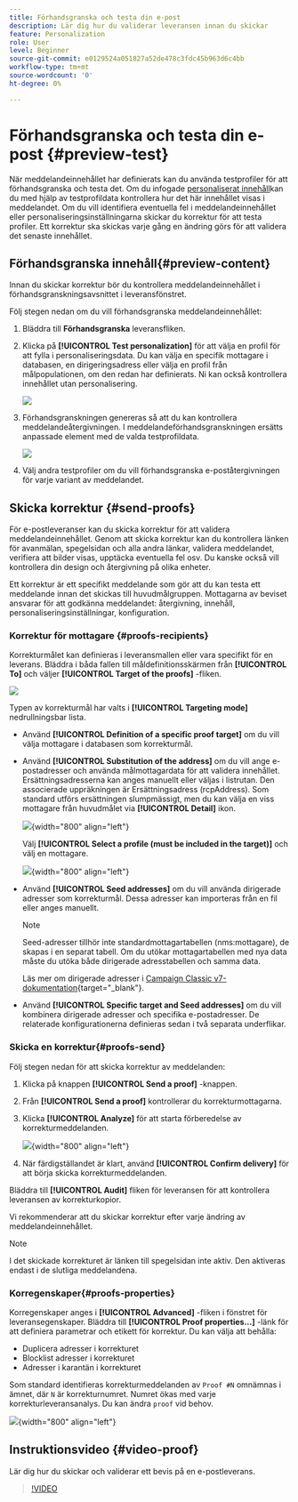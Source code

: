 ```yaml
---
title: Förhandsgranska och testa din e-post
description: Lär dig hur du validerar leveransen innan du skickar
feature: Personalization
role: User
level: Beginner
source-git-commit: e0129524a051827a52de478c3fdc45b963d6c4bb
workflow-type: tm+mt
source-wordcount: '0'
ht-degree: 0%

---
```


# Förhandsgranska och testa din e-post {#preview-test}

När meddelandeinnehållet har definierats kan du använda testprofiler för att förhandsgranska och testa det. Om du infogade [personaliserat innehåll](personalize.md)kan du med hjälp av testprofildata kontrollera hur det här innehållet visas i meddelandet. Om du vill identifiera eventuella fel i meddelandeinnehållet eller personaliseringsinställningarna skickar du korrektur för att testa profiler. Ett korrektur ska skickas varje gång en ändring görs för att validera det senaste innehållet.

## Förhandsgranska innehåll{#preview-content}

Innan du skickar korrektur bör du kontrollera meddelandeinnehållet i förhandsgranskningsavsnittet i leveransfönstret.

Följ stegen nedan om du vill förhandsgranska meddelandeinnehållet:

1. Bläddra till **Förhandsgranska** leveransfliken.
1. Klicka på **[!UICONTROL Test personalization]** för att välja en profil för att fylla i personaliseringsdata. Du kan välja en specifik mottagare i databasen, en dirigeringsadress eller välja en profil från målpopulationen, om den redan har definierats. Ni kan också kontrollera innehållet utan personalisering.

   ![](assets/test-personalization.png)

1. Förhandsgranskningen genereras så att du kan kontrollera meddelandeåtergivningen. I meddelandeförhandsgranskningen ersätts anpassade element med de valda testprofildata.

   ![](assets/test-personalization-with-a-recipient.png)

1. Välj andra testprofiler om du vill förhandsgranska e-poståtergivningen för varje variant av meddelandet.

## Skicka korrektur {#send-proofs}

För e-postleveranser kan du skicka korrektur för att validera meddelandeinnehållet. Genom att skicka korrektur kan du kontrollera länken för avanmälan, spegelsidan och alla andra länkar, validera meddelandet, verifiera att bilder visas, upptäcka eventuella fel osv. Du kanske också vill kontrollera din design och återgivning på olika enheter.

Ett korrektur är ett specifikt meddelande som gör att du kan testa ett meddelande innan det skickas till huvudmålgruppen. Mottagarna av beviset ansvarar för att godkänna meddelandet: återgivning, innehåll, personaliseringsinställningar, konfiguration.

### Korrektur för mottagare {#proofs-recipients}

Korrekturmålet kan definieras i leveransmallen eller vara specifikt för en leverans. Bläddra i båda fallen till måldefinitionsskärmen från **[!UICONTROL To]** och väljer **[!UICONTROL Target of the proofs]** -fliken.

![](assets/target-of-proofs.png)

Typen av korrekturmål har valts i **[!UICONTROL Targeting mode]** nedrullningsbar lista.

* Använd **[!UICONTROL Definition of a specific proof target]** om du vill välja mottagare i databasen som korrekturmål.
* Använd **[!UICONTROL Substitution of the address]** om du vill ange e-postadresser och använda målmottagardata för att validera innehållet. Ersättningsadresserna kan anges manuellt eller väljas i listrutan. Den associerade uppräkningen är Ersättningsadress (rcpAddress).
Som standard utförs ersättningen slumpmässigt, men du kan välja en viss mottagare från huvudmålet via  **[!UICONTROL Detail]** ikon.

   ![](assets/target-of-proofs-substitution-details.png){width="800" align="left"}

   Välj **[!UICONTROL Select a profile (must be included in the target)]** och välj en mottagare.

   ![](assets/target-of-proofs-substitution.png){width="800" align="left"}


* Använd **[!UICONTROL Seed addresses]**  om du vill använda dirigerade adresser som korrekturmål. Dessa adresser kan importeras från en fil eller anges manuellt.

   >[!NOTE]
   >
   >Seed-adresser tillhör inte standardmottagartabellen (nms:mottagare), de skapas i en separat tabell. Om du utökar mottagartabellen med nya data måste du utöka både dirigerade adresstabellen och samma data.

   Läs mer om dirigerade adresser i [Campaign Classic v7-dokumentation](https://experienceleague.adobe.com/docs/campaign-classic/using/sending-messages/using-seed-addresses/about-seed-addresses.htmll){target="_blank"}.

* Använd **[!UICONTROL Specific target and Seed addresses]** om du vill kombinera dirigerade adresser och specifika e-postadresser. De relaterade konfigurationerna definieras sedan i två separata underflikar.

### Skicka en korrektur{#proofs-send}

Följ stegen nedan för att skicka korrektur av meddelanden:

1. Klicka på knappen **[!UICONTROL Send a proof]** -knappen.
1. Från **[!UICONTROL Send a proof]** kontrollerar du korrekturmottagarna.
1. Klicka **[!UICONTROL Analyze]** för att starta förberedelse av korrekturmeddelanden.

   ![](assets/send-proof-analyze.png){width="800" align="left"}

1. När färdigställandet är klart, använd **[!UICONTROL Confirm delivery]** för att börja skicka korrekturmeddelanden.

Bläddra till **[!UICONTROL Audit]** fliken för leveransen för att kontrollera leveransen av korrekturkopior.

Vi rekommenderar att du skickar korrektur efter varje ändring av meddelandeinnehållet.

>[!NOTE]
>
>I det skickade korrekturet är länken till spegelsidan inte aktiv. Den aktiveras endast i de slutliga meddelandena.

### Korregenskaper{#proofs-properties}

Korregenskaper anges i **[!UICONTROL Advanced]** -fliken i fönstret för leveransegenskaper. Bläddra till **[!UICONTROL Proof properties...]** -länk för att definiera parametrar och etikett för korrektur. Du kan välja att behålla:

* Duplicera adresser i korrekturet
* Blocklist adresser i korrekturet
* Adresser i karantän i korrekturet

Som standard identifieras korrekturmeddelanden av `Proof #N` omnämnas i ämnet, där `N` är korrekturnumret. Numret ökas med varje korrekturleveransanalys. Du kan ändra `proof` vid behov.

![](assets/proof-parameters.png){width="800" align="left"}


## Instruktionsvideo {#video-proof}

Lär dig hur du skickar och validerar ett bevis på en e-postleverans.

>[!VIDEO](https://video.tv.adobe.com/v/333404)
